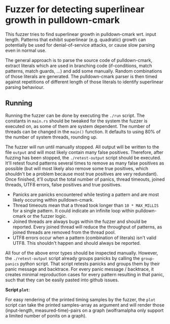 # Fuzzer for detecting superlinear growth in pulldown-cmark

This fuzzer tries to find superlinear growth in pulldown-cmark wrt. input length.
Patterns that exhibit superlinear (e.g. quadratic) growth can potentially be
used for denial-of-service attacks, or cause slow parsing even in normal use.

The general approach is to parse the source code of pulldown-cmark, extract
literals which are used in branching code (if-conditions, match patterns,
match guards, …) and add some manually.
Random combinations of those literals are generated.
The pulldown-cmark parser is then timed against repetitions of different length
of those literals to identify superlinear parsing behaviour.

## Running

Running the fuzzer can be done by executing the `./run` script.
The constants in `main.rs` should be tweaked for the system the fuzzer is
executed on, as some of them are system dependent.
The number of threads can be changed in the `main()` function.
It defaults to using 80% of the number of system threads, rounding up.

The fuzzer will run until manually stopped.
All output will be written to the file `output` and will most likely contain
many false positives.
Therefore, after fuzzing has been stopped, the `./retest-output` script should
be executed.
It'll retest found patterns several times to remove as many false positives as
possible (but will most likely also remove some true positives, which shouldn't
be a problem because most true positives are very redundant).
Once finished, it'll output the total number of panics, thread timeouts, joined
threads, UTF8 errors, false positives and true positives.

* Panicks are panicks encountered while testing a pattern and are most likely
occuring within pulldown-cmark.
* Thread timeouts mean that a thread took longer than `10 * MAX_MILLIS` for a
single pattern.
  It could indicate an infinite loop within pulldown-cmark or the fuzzer logic.
* Joined threads are always bugs within the fuzzer and should be reported.
  Every joined thread will reduce the throughput of patterns, as joined threads
  are removed from the thread pool.
* UTF8 errors occur when a pattern (combination of literals) isn't valid UTF8.
  This shouldn't happen and should always be reported.

All four of the above error types should be inspected manually.
However, the `./retest-output` script already groups panicks by calling the
`group-panics` python script.
That script retests panicks and groups them by their panic message and backtrace.
For every panic message / backtrace, it creates minimal reproduction cases
for every pattern resulting in that panic, such that they can be easily pasted
into github issues.

**Script `plot`**:

For easy rendering of the printed timing samples by the fuzzer, the `plot`
script can take the printed samples-array as argument and will render
those (input-length, measured-time)-pairs on a graph
(wolframalpha only support a limited number of ponits on a graph).
